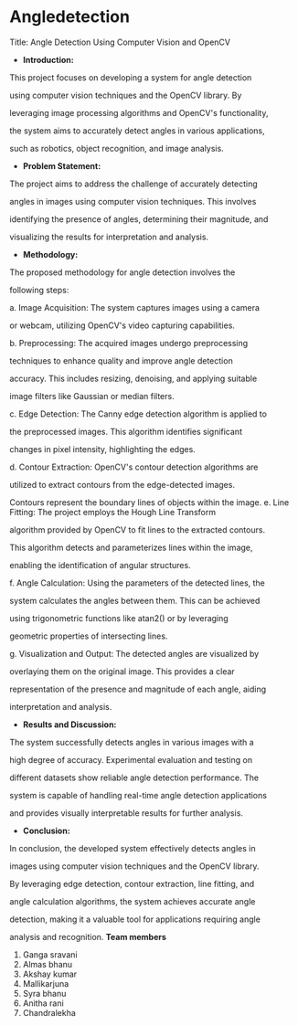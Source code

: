# Angledetection
Title: Angle Detection Using Computer Vision and OpenCV

* **Introduction:**

This project focuses on developing a system for angle detection

using computer vision techniques and the OpenCV library. By

leveraging image processing algorithms and OpenCV's functionality,

the system aims to accurately detect angles in various applications,

such as robotics, object recognition, and image analysis.

* **Problem Statement:**

The project aims to address the challenge of accurately detecting

angles in images using computer vision techniques. This involves

identifying the presence of angles, determining their magnitude, and

visualizing the results for interpretation and analysis.

* **Methodology:**

The proposed methodology for angle detection involves the

following steps:

a. Image Acquisition: The system captures images using a camera

or webcam, utilizing OpenCV's video capturing capabilities.

b. Preprocessing: The acquired images undergo preprocessing

techniques to enhance quality and improve angle detection

accuracy. This includes resizing, denoising, and applying suitable

image filters like Gaussian or median filters.

c. Edge Detection: The Canny edge detection algorithm is applied to

the preprocessed images. This algorithm identifies significant

changes in pixel intensity, highlighting the edges.

d. Contour Extraction: OpenCV's contour detection algorithms are

utilized to extract contours from the edge-detected images.

Contours represent the boundary lines of objects within the image.
e. Line Fitting: The project employs the Hough Line Transform

algorithm provided by OpenCV to fit lines to the extracted contours.

This algorithm detects and parameterizes lines within the image,

enabling the identification of angular structures.

f. Angle Calculation: Using the parameters of the detected lines, the

system calculates the angles between them. This can be achieved

using trigonometric functions like atan2() or by leveraging

geometric properties of intersecting lines.

g. Visualization and Output: The detected angles are visualized by

overlaying them on the original image. This provides a clear

representation of the presence and magnitude of each angle, aiding

interpretation and analysis.

* **Results and Discussion:**

The system successfully detects angles in various images with a

high degree of accuracy. Experimental evaluation and testing on

different datasets show reliable angle detection performance. The

system is capable of handling real-time angle detection applications

and provides visually interpretable results for further analysis.

* **Conclusion:**

In conclusion, the developed system effectively detects angles in

images using computer vision techniques and the OpenCV library.

By leveraging edge detection, contour extraction, line fitting, and

angle calculation algorithms, the system achieves accurate angle

detection, making it a valuable tool for applications requiring angle

analysis and recognition.
**Team members**
1. Ganga sravani
2. Almas bhanu
3. Akshay kumar
4. Mallikarjuna
5. Syra bhanu
6. Anitha rani
7. Chandralekha
